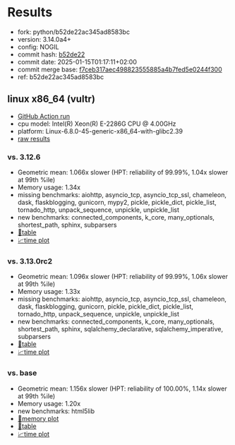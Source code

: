 # Results

- fork: python/b52de22ac345ad8583bc
- version: 3.14.0a4+
- config: NOGIL
- commit hash: [b52de22](https://github.com/python/cpython/commit/b52de22)
- commit date: 2025-01-15T01:17:11+02:00
- commit merge base: [f7ceb317aec498823555885a4b7fed5e0244f300](https://github.com/python/cpython/commit/f7ceb317aec498823555885a4b7fed5e0244f300)
- ref: b52de22ac345ad8583bc

## linux x86_64 (vultr)

- [GitHub Action run](https://github.com/facebookexperimental/free-threading-benchmarking/actions/runs/12778887140)
- cpu model: Intel(R) Xeon(R) E-2286G CPU @ 4.00GHz
- platform: Linux-6.8.0-45-generic-x86_64-with-glibc2.39
- [raw results](bm-20250115-vultr-x86_64-python-b52de22ac345ad8583bc-3.14.0a4%2B-b52de22.json)

### vs. 3.12.6

- Geometric mean: 1.066x slower (HPT: reliability of 99.99%, 1.04x slower at 99th %ile)
- Memory usage: 1.34x
- missing benchmarks: aiohttp, asyncio_tcp, asyncio_tcp_ssl, chameleon, dask, flaskblogging, gunicorn, mypy2, pickle, pickle_dict, pickle_list, tornado_http, unpack_sequence, unpickle, unpickle_list
- new benchmarks: connected_components, k_core, many_optionals, shortest_path, sphinx, subparsers
- [📄table](bm-20250115-vultr-x86_64-python-b52de22ac345ad8583bc-3.14.0a4%2B-b52de22-vs-3.12.6.md)
- [📈time plot](bm-20250115-vultr-x86_64-python-b52de22ac345ad8583bc-3.14.0a4%2B-b52de22-vs-3.12.6.svg)

### vs. 3.13.0rc2

- Geometric mean: 1.096x slower (HPT: reliability of 99.99%, 1.06x slower at 99th %ile)
- Memory usage: 1.33x
- missing benchmarks: aiohttp, asyncio_tcp, asyncio_tcp_ssl, chameleon, dask, flaskblogging, gunicorn, pickle, pickle_dict, pickle_list, tornado_http, unpack_sequence, unpickle, unpickle_list
- new benchmarks: connected_components, k_core, many_optionals, shortest_path, sphinx, sqlalchemy_declarative, sqlalchemy_imperative, subparsers
- [📄table](bm-20250115-vultr-x86_64-python-b52de22ac345ad8583bc-3.14.0a4%2B-b52de22-vs-3.13.0rc2.md)
- [📈time plot](bm-20250115-vultr-x86_64-python-b52de22ac345ad8583bc-3.14.0a4%2B-b52de22-vs-3.13.0rc2.svg)

### vs. base

- Geometric mean: 1.156x slower (HPT: reliability of 100.00%, 1.14x slower at 99th %ile)
- Memory usage: 1.20x
- new benchmarks: html5lib
- [🧠memory plot](bm-20250115-vultr-x86_64-python-b52de22ac345ad8583bc-3.14.0a4%2B-b52de22-vs-base-mem.svg)
- [📄table](bm-20250115-vultr-x86_64-python-b52de22ac345ad8583bc-3.14.0a4%2B-b52de22-vs-base.md)
- [📈time plot](bm-20250115-vultr-x86_64-python-b52de22ac345ad8583bc-3.14.0a4%2B-b52de22-vs-base.svg)

